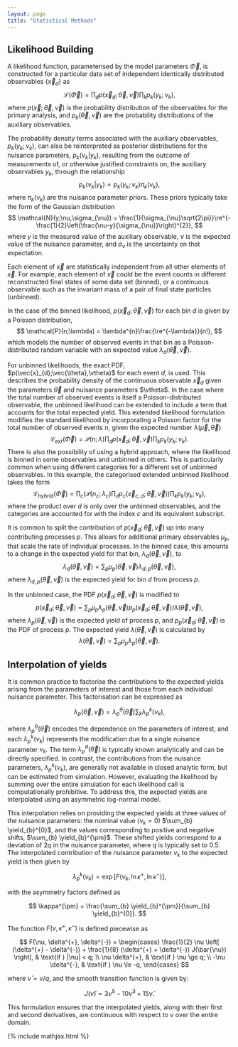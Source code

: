 ```yaml
---
layout: page
title: "Statistical Methods"
---
```


## Likelihood Building

A likelihood function, parameterised by the model parameters $\vec{\Phi}$, is constructed for a particular data set of independent identically distributed observables $\left\{\vec{x}_{d}\right\}$ as
$$
  \mathcal{L}(\vec{\Phi}) = \prod_{d}p(\vec{x}_{d};\vec{\theta},\vec{\nu})\prod_{k}p_{k}(y_{k};\nu_{k}),
$$
where $p(\vec{x};\vec{\theta},\vec{\nu})$ is the probability distribution of the observables for the primary analysis, and $p_{k}(\vec{\theta},\vec{\nu})$ are the probability distributions of the auxiliary observables. 


The probability density terms associated with the auxiliary observables, $p_{k}(y_{k};\nu_{k})$, can also be reinterpreted as posterior distributions for the nuisance parameters, $p_{k}(\nu_{k}|y_{k})$, resulting from the outcome of measurements of, or otherwise justified constraints on, the auxiliary observables $y_{k}$, through the relationship
$$
  p_{k}(\nu_{k}|y_{k}) \propto p_{k}(y_{k};\nu_{k})\pi_{k}(\nu_{k}),
$$
where $\pi_{k}(\nu_{k})$ are the nuisance parameter priors. 
These priors typically take the form of the Gaussian distribution
$$
  \mathcal{N}(y;\nu,\sigma_{\nu}) = \frac{1}{\sigma_{\nu}\sqrt{2\pi}}\re^{-\frac{1}{2}\left(\frac{\nu-y}{\sigma_{\nu}}\right)^{2}},
$$
where $y$ is the measured value of the auxiliary observable, $\nu$ is the expected value of the nuisance parameter, and $\sigma_{\nu}$ is the uncertainty on that expectation.


Each element of $\vec{x}$ are statistically independent from all other elements of $\vec{x}$. 
For example, each element of $\vec{x}$ could be the event counts in different reconstructed final states of some data set (binned), or a continuous observable such as the invariant mass of a pair of final state particles (unbinned). 


In the case of the binned likelihood, $p(\vec{x}_{d};\vec{\theta},\vec{\nu})$ for each bin $d$ is given by a Poisson distribution,
$$
  \mathcal{P}(n;\lambda) =  \lambda^{n}\frac{\re^{-\lambda}}{n!},
$$
which models the number of observed events in that bin as a Poisson-distributed random variable with an expected value $\lambda_{d}(\vec{\theta}, \vec{\nu})$.


For unbinned likelihoods, the exact PDF, $p(\vec{x}_{d};\vec{\theta},\vtheta)$ for each event $d$, is used.
This describes the probability density of the continuous observable $\vec{x}_{d}$ given the parameters $\vec{\theta}$ and nuisance parameters $\vtheta$.
In the case where the total number of observed events is itself a Poisson-distributed observable, the unbinned likelihood can be extended to include a term that accounts for the total expected yield. 
This extended likelihood formulation modifies the standard likelihood by incorporating a Poisson factor for the total number of observed events $n$, given the expected number $\lambda(\vec{\mu}, \vec{\theta})$
$$
\mathcal{L}_{\text{ext}}(\vec{\Phi}) = \mathcal{P}(n;\lambda) \prod_{d}p(\vec{x}_{d};\vec{\theta},\vec{\nu})\prod_{k}p_{k}(y_{k};\nu_{k}).
$$
There is also the possibility of using a hybrid approach, where the likelihood is binned in some observables and unbinned in others.
This is particularly common when using different categories for a different set of unbinned observables. 
In this example, the categorised extended unbinned likelihood takes the form
$$
\mathcal{L}_{\text{hybrid}}(\vec{\Phi}) = \prod_{c}\left( \mathcal{P}(n_c;\lambda_c) \prod_{d}p_{c}(\vec{x}_{c,d};\vec{\theta},\vec{\nu})\right)\prod_{k}p_{k}(y_{k};\nu_{k}),
$$
where the product over $d$ is only over the unbinned observables, and the categories are accounted for with the index $c$ and its equivalent subscript.


It is common to split the contribution of $p(\vec{x}_{d};\vec{\theta},\vec{\nu})$ up into many contributing processes $p$.
This allows for additional primary observables $\mu_p$, that scale the rate of individual processes.
In the binned case, this amounts to a change in the expected yield for that bin, $\lambda_{d}(\vec{\theta}, \vec{\nu})$, to
$$
  \lambda_{d}(\vec{\theta}, \vec{\nu}) = \sum_{p}\mu_{p}(\vec{\theta}, \vec{\nu})\lambda_{d,p}(\vec{\theta}, \vec{\nu}),
$$
where $\lambda_{d,p}(\vec{\theta}, \vec{\nu})$ is the expected yield for bin $d$ from process $p$.

In the unbinned case, the PDF $p(\vec{x}_{d};\vec{\theta},\vec{\nu})$ is modified to
$$
  p(\vec{x}_{d};\vec{\theta},\vec{\nu}) = \sum_{p}\mu_{p}\lambda_{p}(\vec{\theta}, \vec{\nu})p_{p}(\vec{x}_{d};\vec{\theta},\vec{\nu}) / \lambda(\vec{\theta}, \vec{\nu}),
$$
where $\lambda_{p}(\vec{\theta}, \vec{\nu})$ is the expected yield of process $p$, and $p_{p}(\vec{x}_{d};\vec{\theta},\vec{\nu})$ is the PDF of process $p$.
The expected yield $\lambda(\vec{\theta}, \vec{\nu})$ is calculated by
$$
  \lambda(\vec{\theta}, \vec{\nu}) = \sum_{p}\mu_{p}\lambda_{p}(\vec{\theta}, \vec{\nu}).
$$

## Interpolation of yields

It is common practice to factorise the contributions to the expected yields arising from the parameters of interest and those from each individual nuisance parameter. 
This factorisation can be expressed as

$$
  \lambda_{p}(\vec{\theta}, \vec{\nu}) = \lambda_{p}^{\theta}(\vec{\theta}) \sum_{k} \lambda_{p}^{k}(\nu_{k}),
$$

where $\lambda_{p}^{\theta}(\vec{\theta})$ encodes the dependence on the parameters of interest, and each $\lambda_{p}^{k}(\nu_{k})$ represents the modification due to a single nuisance parameter $\nu_k$. 
The term $\lambda_{p}^{\theta}(\vec{\theta})$ is typically known analytically and can be directly specified. 
In contrast, the contributions from the nuisance parameters, $\lambda_{p}^{k}(\nu_{k})$, are generally not available in closed analytic form, but can be estimated from simulation. 
However, evaluating the likelihood by summing over the entire simulation for each likelihood call is computationally prohibitive. 
To address this, the expected yields are interpolated using an asymmetric log-normal model.

This interpolation relies on providing the expected yields at three values of the nuisance parameters: the nominal value ($\nu_{k}=0$) $\sum_{b} \yield_{b}^{0}$, and the values corresponding to positive and negative shifts, $\sum_{b} \yield_{b}^{\pm}$. 
These shifted yields correspond to a deviation of $2q$ in the nuisance parameter, where $q$ is typically set to 0.5.
The interpolated contribution of the nuisance parameter $\nu_k$ to the expected yield is then given by

$$
  \lambda_{p}^{k}(\nu_k) = \exp\left[ F(\nu_k, \ln \kappa^{+}, \ln \kappa^{-}) \right],
$$

with the asymmetry factors defined as

$$
  \kappa^{\pm} = \frac{\sum_{b} \yield_{b}^{\pm}}{\sum_{b} \yield_{b}^{0}}.
$$

The function $F(\nu, \kappa^{+}, \kappa^{-})$ is defined piecewise as

$$
  F(\nu, \delta^{+}, \delta^{-}) =
    \begin{cases}
      \frac{1}{2} \nu \left[ (\delta^{+} - \delta^{-}) + \frac{1}{8} (\delta^{+} + \delta^{-}) J(\bar{\nu}) \right], & \text{if } |\nu| < q; \\
      \nu \delta^{+}, & \text{if } \nu \ge q; \\
      -\nu \delta^{-}, & \text{if } \nu \le -q,
    \end{cases}
$$

where $\bar{\nu} = \nu / q$, and the smooth transition function is given by:

$$
  J(\bar{\nu}) = 3\bar{\nu}^5 - 10\bar{\nu}^3 + 15\bar{\nu}.
$$

This formulation ensures that the interpolated yields, along with their first and second derivatives, are continuous with respect to $\nu$ over the entire domain.


{% include mathjax.html %}